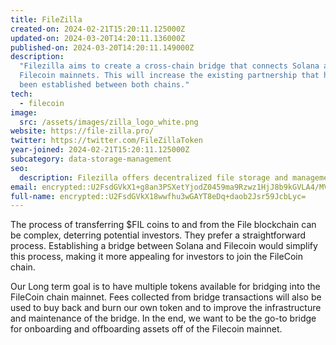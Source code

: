 ```yaml
---
title: FileZilla
created-on: 2024-02-21T15:20:11.125000Z
updated-on: 2024-03-20T14:20:11.136000Z
published-on: 2024-03-20T14:20:11.149000Z
description:
  "Filezilla aims to create a cross-chain bridge that connects Solana and
  Filecoin mainnets. This will increase the existing partnership that has already
  been established between both chains."
tech:
  - filecoin
image:
  src: /assets/images/zilla_logo_white.png
website: https://file-zilla.pro/
twitter: https://twitter.com/FileZillaToken
year-joined: 2024-02-21T15:20:11.125000Z
subcategory: data-storage-management
seo:
  description: Filezilla offers decentralized file storage and management solutions.
email: encrypted::U2FsdGVkX1+g8an3PSXetYjodZ0459ma9Rzwz1HjJ8b9kGVLA4/MVu50XOx8X0UG
full-name: encrypted::U2FsdGVkX18wwfhu3wGAYT8eDq+daob2Jsr59JcbLyc=
---
```


The process of transferring $FIL coins to and from the File blockchain can be complex, deterring potential investors. They prefer a straightforward process. Establishing a bridge between Solana and Filecoin would simplify this process, making it more appealing for investors to join the FileCoin chain.

Our Long term goal is to have multiple tokens available for bridging into the FileCoin chain mainnet. Fees collected from bridge transactions will also be used to buy back and burn our own token and to improve the infrastructure and maintenance of the bridge. In the end, we want to be the go-to bridge for onboarding and offboarding assets off of the Filecoin mainnet.
